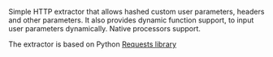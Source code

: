 Simple HTTP extractor that allows hashed custom user parameters, headers and other parameters. 
It also provides dynamic function support, to input user parameters dynamically. Native processors support.

The extractor is based on Python [Requests library](https://2.python-requests.org/en/master/user/quickstart/#make-a-request)